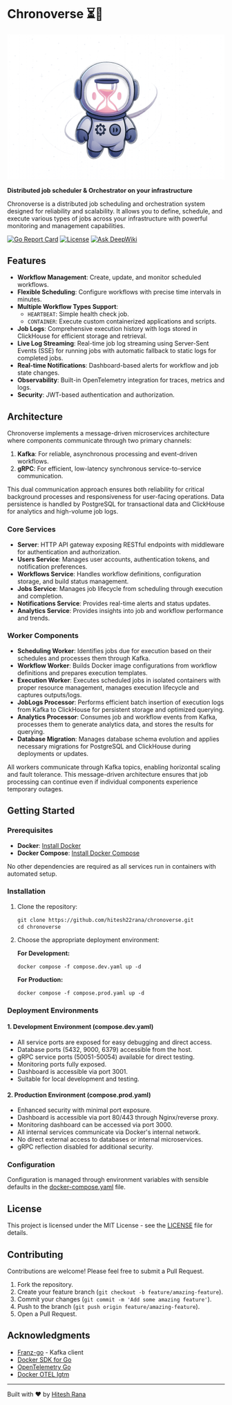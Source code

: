# Chronoverse ⏳🌌

![chronoverse](./.github/assets/chronoverse.png)

**Distributed job scheduler & Orchestrator on your infrastructure**

Chronoverse is a distributed job scheduling and orchestration system designed for reliability and scalability. It allows you to define, schedule, and execute various types of jobs across your infrastructure with powerful monitoring and management capabilities.

[![Go Report Card](https://goreportcard.com/badge/github.com/hitesh22rana/chronoverse)](https://goreportcard.com/report/github.com/hitesh22rana/chronoverse) [![License](https://img.shields.io/badge/License-MIT-blue.svg)](LICENSE) [![Ask DeepWiki](https://deepwiki.com/badge.svg)](https://deepwiki.com/hitesh22rana/chronoverse)

## Features

- **Workflow Management**: Create, update, and monitor scheduled workflows.
- **Flexible Scheduling**: Configure workflows with precise time intervals in minutes.
- **Multiple Workflow Types Support**:
  - `HEARTBEAT`: Simple health check job.
  - `CONTAINER`: Execute custom containerized applications and scripts.
- **Job Logs**: Comprehensive execution history with logs stored in ClickHouse for efficient storage and retrieval.
- **Live Log Streaming**: Real-time job log streaming using Server-Sent Events (SSE) for running jobs with automatic fallback to static logs for completed jobs.
- **Real-time Notifications**: Dashboard-based alerts for workflow and job state changes.
- **Observability**: Built-in OpenTelemetry integration for traces, metrics and logs.
- **Security**: JWT-based authentication and authorization.

## Architecture

Chronoverse implements a message-driven microservices architecture where components communicate through two primary channels:

1. **Kafka**: For reliable, asynchronous processing and event-driven workflows.
2. **gRPC**: For efficient, low-latency synchronous service-to-service communication.

This dual communication approach ensures both reliability for critical background processes and responsiveness for user-facing operations. Data persistence is handled by PostgreSQL for transactional data and ClickHouse for analytics and high-volume job logs.

### Core Services

- **Server**: HTTP API gateway exposing RESTful endpoints with middleware for authentication and authorization.
- **Users Service**: Manages user accounts, authentication tokens, and notification preferences.
- **Workflows Service**: Handles workflow definitions, configuration storage, and build status management.
- **Jobs Service**: Manages job lifecycle from scheduling through execution and completion.
- **Notifications Service**: Provides real-time alerts and status updates.
- **Analytics Service**: Provides insights into job and workflow performance and trends.

### Worker Components

- **Scheduling Worker**: Identifies jobs due for execution based on their schedules and processes them through Kafka.
- **Workflow Worker**: Builds Docker image configurations from workflow definitions and prepares execution templates.
- **Execution Worker**: Executes scheduled jobs in isolated containers with proper resource management, manages execution lifecycle and captures outputs/logs.
- **JobLogs Processor**: Performs efficient batch insertion of execution logs from Kafka to ClickHouse for persistent storage and optimized querying.
- **Analytics Processor**: Consumes job and workflow events from Kafka, processes them to generate analytics data, and stores the results for querying.
- **Database Migration**: Manages database schema evolution and applies necessary migrations for PostgreSQL and ClickHouse during deployments or updates.

All workers communicate through Kafka topics, enabling horizontal scaling and fault tolerance. This message-driven architecture ensures that job processing can continue even if individual components experience temporary outages.

## Getting Started

### Prerequisites

- **Docker**: [Install Docker](https://docs.docker.com/get-docker/)
- **Docker Compose**: [Install Docker Compose](https://docs.docker.com/compose/install/)

No other dependencies are required as all services run in containers with automated setup.

### Installation

1. Clone the repository:

   ```
   git clone https://github.com/hitesh22rana/chronoverse.git
   cd chronoverse
   ```

2. Choose the appropriate deployment environment:

   **For Development:**

   ```
   docker compose -f compose.dev.yaml up -d
   ```

   **For Production:**

   ```
   docker compose -f compose.prod.yaml up -d
   ```

### Deployment Environments

#### 1. Development Environment (compose.dev.yaml)

- All service ports are exposed for easy debugging and direct access.
- Database ports (5432, 9000, 6379) accessible from the host.
- gRPC service ports (50051-50054) available for direct testing.
- Monitoring ports fully exposed.
- Dashboard is accessible via port 3001.
- Suitable for local development and testing.

#### 2. Production Environment (compose.prod.yaml)

- Enhanced security with minimal port exposure.
- Dashboard is accessible via port 80/443 through Nginx/reverse proxy.
- Monitoring dashboard can be accessed via port 3000.
- All internal services communicate via Docker's internal network.
- No direct external access to databases or internal microservices.
- gRPC reflection disabled for additional security.

### Configuration

Configuration is managed through environment variables with sensible defaults in the [docker-compose.yaml](./docker-compose.yaml) file.

## License

This project is licensed under the MIT License - see the [LICENSE](./LICENSE) file for details.

## Contributing

Contributions are welcome! Please feel free to submit a Pull Request.

1. Fork the repository.
2. Create your feature branch (`git checkout -b feature/amazing-feature`).
3. Commit your changes (`git commit -m 'Add some amazing feature'`).
4. Push to the branch (`git push origin feature/amazing-feature`).
5. Open a Pull Request.

## Acknowledgments

- [Franz-go](https://github.com/twmb/franz-go) - Kafka client
- [Docker SDK for Go](https://github.com/moby/moby)
- [OpenTelemetry Go](https://github.com/open-telemetry/opentelemetry-go)
- [Docker OTEL lgtm](https://github.com/grafana/docker-otel-lgtm)

---

Built with ❤️ by [Hitesh Rana](https://github.com/hitesh22rana)